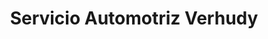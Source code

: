 ---
title: "Servicio Automotriz Verhudy"
url: /alajuelita/servicio-automotriz-verhudy/
shop: Autowerkstatt
---